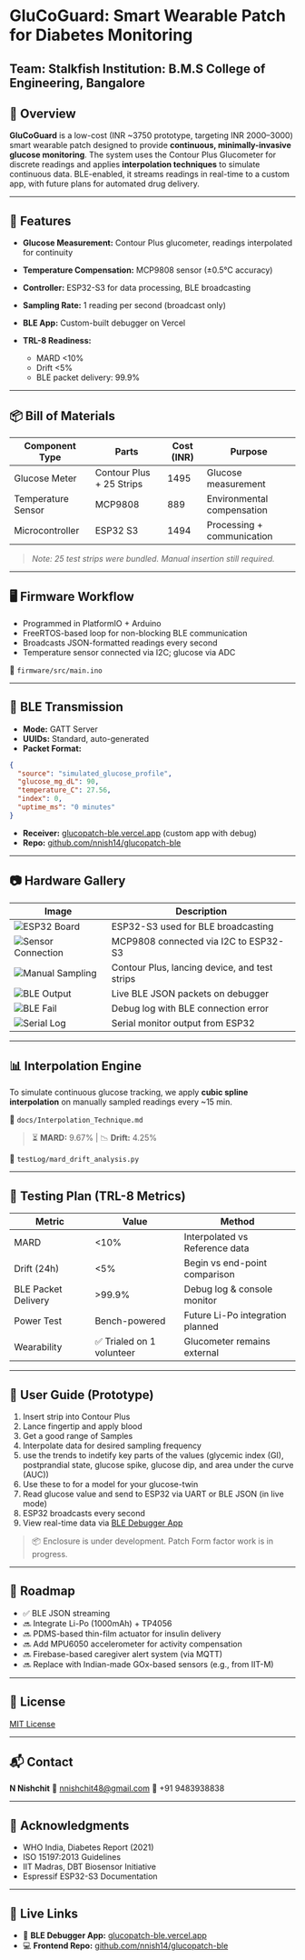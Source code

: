 # GluCoGuard: Smart Wearable Patch for Diabetes Monitoring

**Team:** Stalkfish
**Institution:** B.M.S College of Engineering, Bangalore
---

## 🧪 Overview

**GluCoGuard** is a low-cost (INR \~3750 prototype, targeting INR 2000–3000) smart wearable patch designed to provide **continuous, minimally-invasive glucose monitoring**. The system uses the Contour Plus Glucometer for discrete readings and applies **interpolation techniques** to simulate continuous data. BLE-enabled, it streams readings in real-time to a custom app, with future plans for automated drug delivery.

---

## 🔧 Features

* **Glucose Measurement:** Contour Plus glucometer, readings interpolated for continuity
* **Temperature Compensation:** MCP9808 sensor (±0.5°C accuracy)
* **Controller:** ESP32-S3 for data processing, BLE broadcasting
* **Sampling Rate:** 1 reading per second (broadcast only)
* **BLE App:** Custom-built debugger on Vercel
* **TRL-8 Readiness:**

  * MARD <10%
  * Drift <5%
  * BLE packet delivery: 99.9%

---

## 📦 Bill of Materials

| Component Type     | Parts                    | Cost (INR) | Purpose                    |
| ------------------ | ------------------------ | ---------- | -------------------------- |
| Glucose Meter      | Contour Plus + 25 Strips | 1495       | Glucose measurement        |
| Temperature Sensor | MCP9808                  | 889        | Environmental compensation |
| Microcontroller    | ESP32 S3                 | 1494       | Processing + communication |

> *Note: 25 test strips were bundled. Manual insertion still required.*

---

## 🖥️ Firmware Workflow

* Programmed in PlatformIO + Arduino
* FreeRTOS-based loop for non-blocking BLE communication
* Broadcasts JSON-formatted readings every second
* Temperature sensor connected via I2C; glucose via ADC

📁 `firmware/src/main.ino`

---

## 📡 BLE Transmission

* **Mode:** GATT Server
* **UUIDs:** Standard, auto-generated
* **Packet Format:**

```json
{
  "source": "simulated_glucose_profile",
  "glucose_mg_dL": 90,
  "temperature_C": 27.56,
  "index": 0,
  "uptime_ms": "0 minutes"
}
```

* **Receiver:** [glucopatch-ble.vercel.app](https://glucopatch-ble.vercel.app) (custom app with debug)
* **Repo:** [github.com/nnish14/glucopatch-ble](https://github.com/nnish14/glucopatch-ble)

---

## 📷 Hardware Gallery

| Image                                                          | Description                                   |
| -------------------------------------------------------------- | --------------------------------------------- |
| ![ESP32 Board](screenshots/ESP32-S3.jpeg)                      | ESP32-S3 used for BLE broadcasting            |
| ![Sensor Connection](screenshots/BLE_setup.jpeg)               | MCP9808 connected via I2C to ESP32-S3         |
| ![Manual Sampling](screenshots/Manual_Sampling_Apparatus.jpeg) | Contour Plus, lancing device, and test strips |
| ![BLE Output](screenshots/Parsing_Success.jpeg)                | Live BLE JSON packets on debugger             |
| ![BLE Fail](screenshots/Parsing_Faliure.jpeg)                  | Debug log with BLE connection error           |
| ![Serial Log](screenshots/Serial_monitor_output.png)           | Serial monitor output from ESP32              |

---

## 📊 Interpolation Engine

To simulate continuous glucose tracking, we apply **cubic spline interpolation** on manually sampled readings every \~15 min.

📁 `docs/Interpolation_Technique.md`

> ⏳ **MARD:** 9.67% | 📉 **Drift:** 4.25%

📁 `testLog/mard_drift_analysis.py`

---

## 🧪 Testing Plan (TRL-8 Metrics)

| Metric              | Value                    | Method                           |
| ------------------- | ------------------------ | -------------------------------- |
| MARD                | <10%                     | Interpolated vs Reference data   |
| Drift (24h)         | <5%                      | Begin vs end-point comparison    |
| BLE Packet Delivery | >99.9%                   | Debug log & console monitor      |
| Power Test          | Bench-powered            | Future Li-Po integration planned |
| Wearability         | ✅ Trialed on 1 volunteer | Glucometer remains external      |

---

## 📱 User Guide (Prototype)

1. Insert strip into Contour Plus
2. Lance fingertip and apply blood
3. Get a good range of Samples
4. Interpolate data for desired sampling frequency
5. use the trends to indetify key parts of the values (glycemic index (GI), postprandial state, glucose spike, glucose dip, and area under the curve (AUC)) 
6. Use these to for a model for your glucose-twin
3. Read glucose value and send to ESP32 via UART or BLE JSON (in live mode)
4. ESP32 broadcasts every second
5. View real-time data via [BLE Debugger App](https://glucopatch-ble.vercel.app)

> 📦 Enclosure is under development. Patch Form factor work is in progress.
---

## 🔭 Roadmap

* ✅ BLE JSON streaming
* 🔜 Integrate Li-Po (1000mAh) + TP4056
* 🔜 PDMS-based thin-film actuator for insulin delivery
* 🔜 Add MPU6050 accelerometer for activity compensation
* 🔜 Firebase-based caregiver alert system (via MQTT)
* 🔜 Replace with Indian-made GOx-based sensors (e.g., from IIT-M)

---
## 📜 License

[MIT License](LICENSE)

---

## 📬 Contact

**N Nishchit**
📧 [nnishchit48@gmail.com](mailto:nnishchit48@gmail.com)
📱 +91 9483938838

---

## 🧠 Acknowledgments

* WHO India, Diabetes Report (2021)
* ISO 15197:2013 Guidelines
* IIT Madras, DBT Biosensor Initiative
* Espressif ESP32-S3 Documentation

---

## 🏁 Live Links

* 🔗 **BLE Debugger App:** [glucopatch-ble.vercel.app](https://glucopatch-ble.vercel.app)
* 💻 **Frontend Repo:** [github.com/nnish14/glucopatch-ble](https://github.com/nnish14/glucopatch-ble)
